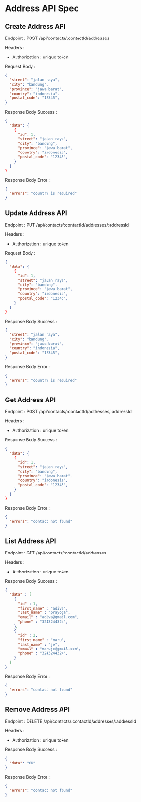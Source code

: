 # Address API Spec

## Create Address API

Endpoint : POST /api/contacts/:contactId/addresses

Headers :
- Authorization : unique token

Request Body :

```json
{
  "street": "jalan raya",
  "city": "bandung",
  "province": "jawa barat",
  "country": "indonesia",
  "postal_code": "12345",
}
```

Response Body Success :

```json
{
  "data": {
    {
      "id": 1,
      "street": "jalan raya",
      "city": "bandung",
      "province": "jawa barat",
      "country": "indonesia",
      "postal_code": "12345",
    }
  }
}
```

Response Body Error :

```json
{
  "errors": "country is required"
}
```

## Update Address API

Endpoint : PUT /api/contacts/:contactId/addresses/:addressId

Headers :
- Authorization : unique token

Request Body :

```json
{
  "data": {
    {
      "id": 1,
      "street": "jalan raya",
      "city": "bandung",
      "province": "jawa barat",
      "country": "indonesia",
      "postal_code": "12345",
    }
  }
}
```

Response Body Success :

```json
{
  "street": "jalan raya",
  "city": "bandung",
  "province": "jawa barat",
  "country": "indonesia",
  "postal_code": "12345",
}
```

Response Body Error :

```json
{
  "errors": "country is required"
}
```

## Get Address API

Endpoint : POST /api/contacts/:contactId/addresses/:addressId

Headers :
- Authorization : unique token


Response Body Success :

```json
{
  "data": {
    {
      "id": 1,
      "street": "jalan raya",
      "city": "bandung",
      "province": "jawa barat",
      "country": "indonesia",
      "postal_code": "12345",
    }
  }
}
```

Response Body Error :

```json
{
  "errors": "contact not found"
}
```

## List Address API

Endpoint : GET /api/contacts/:contactId/addresses

Headers :
- Authorization : unique token

Response Body Success :

```json
{
  "data" : [
    {
      "id" : 1,
      "first_name" : "adiva",
      "last_name" : "prayoga",
      "email" : "adiva@gmail.com",
      "phone" : "3243244324",
    },
    {
      "id" : 2,
      "first_name" : "maru",
      "last_name" : "je",
      "email" : "maruje@gmail.com",
      "phone" : "3243244324",
    }
  ]
}
```

Response Body Error :

```json
{
  "errors": "contact not found"
}
```

## Remove Address API

Endpoint : DELETE /api/contacts/:contactId/addresses/:addressId

Headers :
- Authorization : unique token

Response Body Success :

```json
{
  "data": "OK"
}
```

Response Body Error :

```json
{
  "errors": "contact not found"
}
```